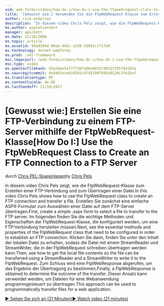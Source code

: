 ```yaml
---
uid: web-forms/videos/how-do-i/how-do-i-use-the-ftpwebrequest-class-to-create-an-ftp-connection-to-a-ftp-server
title: '[Gewusst wie:] Verwenden Sie die FtpWebRequest-Klasse zum Erstellen einer FTP-Verbindung zu einem FTP-Server | Microsoft Docs'
author: rick-anderson
description: "In diesem video Chris Pels zeigt, wie die FtpWebRequest-Klasse zum Erstellen einer FTP-Verbindung und zum Übertragen einer Datei. Erstellen Sie zunächst eine einfache ASPX-Formular zertifika..."
ms.author: aspnetcontent
manager: wpickett
ms.date: 12/18/2008
ms.topic: article
ms.assetid: 99a0394d-96aa-445c-a338-43961cc717e8
ms.technology: dotnet-webforms
ms.prod: .net-framework
msc.legacyurl: /web-forms/videos/how-do-i/how-do-i-use-the-ftpwebrequest-class-to-create-an-ftp-connection-to-a-ftp-server
msc.type: video
ms.openlocfilehash: d3a24ee5af77736fa0be8015c90153fd5f441b5a
ms.sourcegitcommit: 9a9483aceb34591c97451997036a9120c3fe2baf
ms.translationtype: MT
ms.contentlocale: de-DE
ms.lasthandoff: 11/10/2017
---
```

<a name="how-do-i-use-the-ftpwebrequest-class-to-create-an-ftp-connection-to-a-ftp-server"></a><span data-ttu-id="b5461-104">[Gewusst wie:] Erstellen Sie eine FTP-Verbindung zu einem FTP-Server mithilfe der FtpWebRequest-Klasse</span><span class="sxs-lookup"><span data-stu-id="b5461-104">[How Do I:] Use the FtpWebRequest Class to Create an FTP Connection to a FTP Server</span></span>
====================
<span data-ttu-id="b5461-105">durch [Chris PEL-Spareinlagen](https://twitter.com/chrispels)</span><span class="sxs-lookup"><span data-stu-id="b5461-105">by [Chris Pels](https://twitter.com/chrispels)</span></span>

<span data-ttu-id="b5461-106">In diesem video Chris Pels zeigt, wie die FtpWebRequest-Klasse zum Erstellen einer FTP-Verbindung und zum Übertragen einer Datei.</span><span class="sxs-lookup"><span data-stu-id="b5461-106">In this video Chris Pels shows how to use the FtpWebRequest class to create an FTP connection and transfer a file.</span></span> <span data-ttu-id="b5461-107">Erstellen Sie zunächst eine einfache ASPX-Formular zum Auswählen einer Datei auf dem FTP-Server übertragen.</span><span class="sxs-lookup"><span data-stu-id="b5461-107">First, create a simple .aspx form to select a file to transfer to the FTP server.</span></span> <span data-ttu-id="b5461-108">Im folgenden finden Sie die wichtige Methoden und Eigenschaften der FtpWebRequest-Klasse, die konfiguriert werden, um eine FTP-Verbindung herstellen müssen.</span><span class="sxs-lookup"><span data-stu-id="b5461-108">Next, see the essential methods and properties of the FtpWebRequest class that need to be configured in order to establish an FTP connection.</span></span> <span data-ttu-id="b5461-109">Klicken Sie dann, finden Sie unter den Inhalt der lokalen Datei zu erhalten, sodass die Datei mit einem StreamReader und StreamWriter, die in der FtpWebRequest schreiben übertragen werden kann.</span><span class="sxs-lookup"><span data-stu-id="b5461-109">Then, see how to get the local file contents so the file can be transferred using a StreamReader and a StreamWriter to write it to the FtpWebRequest.</span></span> <span data-ttu-id="b5461-110">Zum Schluss wird eine FtpWebResponse abgerufen, um das Ergebnis der Übertragung zu bestimmen.</span><span class="sxs-lookup"><span data-stu-id="b5461-110">Finally, a FtpWebResponse is obtained to determine the outcome of the transfer.</span></span> <span data-ttu-id="b5461-111">Dieser Ansatz kann verwendet werden, um Dateien für eine Webanwendung programmgesteuert zu übertragen.</span><span class="sxs-lookup"><span data-stu-id="b5461-111">This approach can be used to programmatically transfer files for a web application.</span></span>

[<span data-ttu-id="b5461-112">&#9654; Sehen Sie sich an (21 Minuten)</span><span class="sxs-lookup"><span data-stu-id="b5461-112">&#9654; Watch video (21 minutes)</span></span>](https://channel9.msdn.com/Blogs/ASP-NET-Site-Videos/how-do-i-use-the-ftpwebrequest-class-to-create-an-ftp-connection-to-a-ftp-server)
